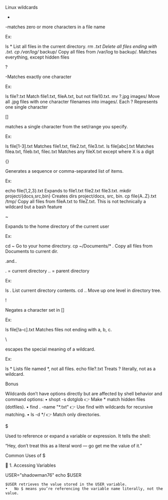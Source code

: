 Linux wildcards

*
-matches zero or more characters in a file name

Ex:

ls *	List all files in the current directory.
rm *.txt	Delete all files ending with .txt.
cp /var/log/* backup/	Copy all files from /var/log to backup/.
Matches everything, except hidden files

?

-Matches exactly one character

Ex:

ls file?.txt	Match file1.txt, fileA.txt, but not file10.txt.
mv ?.jpg images/	Move all .jpg files with one character filenames into images/.
Each ? Represents one single character


[]

matches a single character from the set/range you specify.

Ex:

ls file[1-3].txt	Matches file1.txt, file2.txt, file3.txt.
ls file[abc].txt	Matches filea.txt, fileb.txt, filec.txt
Matches any fileX.txt except where X is a digit


{}

Generates a sequence or comma-separated list of items.

Ex:

echo file{1,2,3}.txt	Expands to file1.txt file2.txt file3.txt.
mkdir project/{docs,src,bin}	Creates dirs project/docs, src, bin.
cp file{A..Z}.txt /tmp/	Copy all files from fileA.txt to fileZ.txt.
This is not technically a wildcard but a bash feature


~

Expands to the home directory of the current user

Ex:

cd ~	Go to your home directory.
cp ~/Documents/* .	Copy all files from Documents to current dir.



.and..

. = current directory
.. = parent directory

Ex:

ls .	List current directory contents.
cd ..	Move up one level in directory tree.



!

Negates a character set in []

Ex:

ls file[!a-c].txt	Matches files not ending with a, b, c.


\

escapes the special meaning of a wildcard.

Ex:

ls \*	Lists file named *, not all files.
echo file\?.txt	Treats ? literally, not as a wildcard.


Bonus

Wildcards don’t have options directly but are affected by shell behavior and command options:
	•	shopt -s dotglob
👉 Make * match hidden files (dotfiles).
	•	find . -name "*.txt"
👉 Use find with wildcards for recursive matching.
	•	ls -d */
👉 Match only directories.


$

Used to reference or expand a variable or expression. It tells the shell:

“Hey, don’t treat this as a literal word — go get me the value of it.”

Common Uses of $

🔹 1. Accessing Variables

USER="shadowman76"
echo $USER

	$USER retrieves the value stored in the USER variable.
	•	No $ means you’re referencing the variable name literally, not the value.


